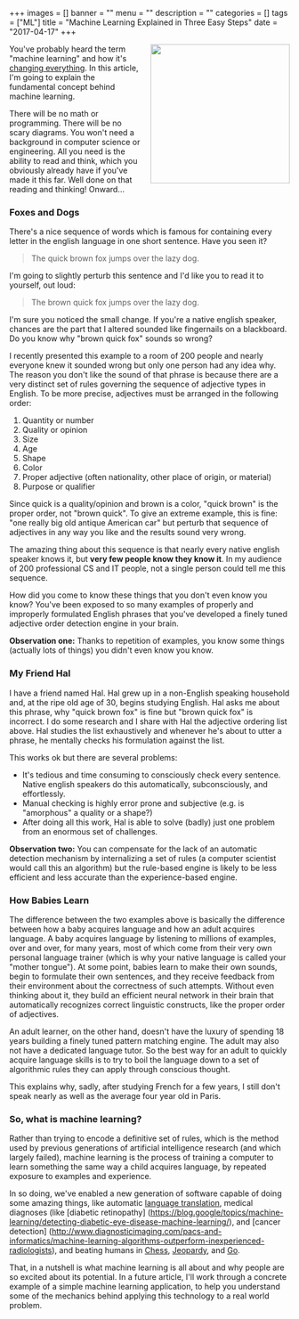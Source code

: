 +++
images = []
banner = ""
menu = ""
description = ""
categories = []
tags = ["ML"]
title = "Machine Learning Explained in Three Easy Steps"
date = "2017-04-17"
+++

<img src="/img/ml.jpg" align="right" height="250" style="margin-left: 15px">

You've probably heard the term "machine learning" and how it's 
[changing everything](https://www.nytimes.com/2016/12/14/magazine/the-great-ai-awakening.html).
In this article, I'm going to explain the fundamental concept behind machine learning. <!--more-->

There will be no math or programming. There will be no scary diagrams. You won't need a background in 
computer science or engineering. All you need is the ability to read and think, which you 
obviously already have if you've made it this far. Well done on that reading and thinking! 
Onward...

### Foxes and Dogs

There's a nice sequence of words which is famous for containing every letter in the english language
in one short sentence. Have you seen it?

> The quick brown fox jumps over the lazy dog.

I'm going to slightly perturb this sentence and I'd like you to read it to yourself, out loud:

> The brown quick fox jumps over the lazy dog.

I'm sure you noticed the small change. If you're a native english speaker, chances are the part that I
altered sounded like fingernails on a blackboard. Do you know why "brown quick fox" sounds so wrong?

I recently presented this example to a room of 200 people and nearly everyone knew it sounded wrong
but only one person had any idea why. The reason you don't like the sound of that phrase is because
there are a very distinct set of rules governing the sequence of adjective types in English. 
To be more precise, adjectives must be arranged in the following order:

1. Quantity or number
1. Quality or opinion
1. Size
1. Age
1. Shape
1. Color
1. Proper adjective (often nationality, other place of origin, or material)
1. Purpose or qualifier
 
Since quick is a quality/opinion and brown is a color, "quick brown" is the proper order, not "brown quick".
To give an extreme example, this is fine: "one really big old antique American car" but perturb that sequence
of adjectives in any way you like and the results sound very wrong.

The amazing thing about this sequence is that nearly every native english speaker knows it, but **very few people
know they know it**. In my audience of 200 professional CS and IT people, not a single person could tell me
this sequence.

How did you come to know these things that you don't even know you know? You've been exposed
to so many examples of properly and improperly formulated English phrases that you've developed
a finely tuned adjective order detection engine in your brain.

**Observation one:** Thanks to repetition of examples, you know some things (actually lots of things) you didn't even know you know.

### My Friend Hal

I have a friend named Hal. Hal grew up in a non-English speaking household and, 
at the ripe old age of 30, begins studying English. Hal asks me about this phrase, why 
"quick brown fox" is fine but "brown quick fox" is incorrect. I do some research and
I share with Hal the adjective ordering list above. Hal studies the list exhaustively and 
whenever he's about to utter a phrase, he mentally checks his formulation against the list.

This works ok but there are several problems:

- It's tedious and time consuming to consciously check every sentence. Native english speakers do this automatically,
subconsciously, and effortlessly.
- Manual checking is highly error prone and subjective (e.g. is "amorphous" a quality or a shape?)
- After doing all this work, Hal is able to solve (badly) just one problem from an enormous set of challenges.

**Observation two:** You can compensate for the lack of an automatic detection mechanism by internalizing a set of rules (a computer scientist would call this an algorithm) but the rule-based engine is likely to be less efficient and less accurate than the experience-based engine.

### How Babies Learn

The difference between the two examples above is basically the difference between how a baby acquires language
and how an adult acquires language. A baby acquires language by listening to millions of examples, over
and over, for many years, most of which come from their very own personal language trainer (which is why
your native language is called your "mother tongue"). At some point, babies learn to make their own
sounds, begin to formulate their own sentences, and they receive feedback from their environment about
the correctness of such attempts. Without even thinking about it, they build an efficient neural network
in their brain that automatically recognizes correct linguistic constructs, like the proper order of
adjectives.

An adult learner, on the other hand, doesn't have the luxury of spending 18 years building a finely
tuned pattern matching engine. The adult may also not have a dedicated language tutor. So the best
way for an adult to quickly acquire language skills is to try to boil the language down to a set of
algorithmic rules they can apply through conscious thought.

This explains why, sadly, after studying French for a few years, I still don't speak nearly as well
as the average four year old in Paris. 

### So, what is machine learning? 

Rather than trying to encode a definitive set of rules, which is the
method used by previous generations of artificial intelligence research (and which largely failed),
machine learning is the process of training a computer to learn something the same
way a child acquires language, by repeated exposure to examples and experience.

In so doing, we've enabled a new generation of software capable of doing some amazing things, like
automatic [language translation](https://research.googleblog.com/2016/09/a-neural-network-for-machine.html),
medical diagnoses (like [diabetic retinopathy]
(https://blog.google/topics/machine-learning/detecting-diabetic-eye-disease-machine-learning/),
and [cancer detection]
(http://www.diagnosticimaging.com/pacs-and-informatics/machine-learning-algorithms-outperform-inexperienced-radiologists),
and beating humans in [Chess](http://reallifemag.com/computer-moves/), 
[Jeopardy](http://www.techrepublic.com/article/ibm-watson-the-inside-story-of-how-the-jeopardy-winning-supercomputer-was-born-and-what-it-wants-to-do-next/), 
and [Go](https://www.wired.com/2016/03/two-moves-alphago-lee-sedol-redefined-future/).

That, in a nutshell is what machine learning is all about and why people are so excited about its potential.
In a future article, I'll work through a concrete example of a simple machine learning application, to help
you understand some of the mechanics behind applying this technology to a real world problem.
